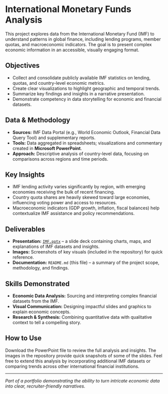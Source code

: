 # International Monetary Funds Analysis

This project explores data from the International Monetary Fund (IMF) to understand patterns in global finance, including lending programs, member quotas, and macroeconomic indicators. The goal is to present complex economic information in an accessible, visually engaging format.

## Objectives

- Collect and consolidate publicly available IMF statistics on lending, quotas, and country-level economic metrics.
- Create clear visualizations to highlight geographic and temporal trends.
- Summarize key findings and insights in a narrative presentation.
- Demonstrate competency in data storytelling for economic and financial datasets.

## Data & Methodology

- **Sources:** IMF Data Portal (e.g., World Economic Outlook, Financial Data Query Tool) and supplementary reports.
- **Tools:** Data aggregated in spreadsheets; visualizations and commentary created in **Microsoft PowerPoint**.
- **Approach:** Descriptive analysis of country-level data, focusing on comparisons across regions and time periods.

## Key Insights

- IMF lending activity varies significantly by region, with emerging economies receiving the bulk of recent financing.
- Country quota shares are heavily skewed toward large economies, influencing voting power and access to resources.
- Macroeconomic indicators (GDP growth, inflation, fiscal balances) help contextualize IMF assistance and policy recommendations.

## Deliverables

- **Presentation:** [`IMF.pptx`](./IMF.pptx) – a slide deck containing charts, maps, and explanations of IMF datasets and insights.
- **Images:** Screenshots of key visuals (included in the repository) for quick reference.
- **Documentation:** `README.md` (this file) – a summary of the project scope, methodology, and findings.

## Skills Demonstrated

- **Economic Data Analysis:** Sourcing and interpreting complex financial datasets from the IMF.
- **Visual Communication:** Designing impactful slides and graphics to explain economic concepts.
- **Research & Synthesis:** Combining quantitative data with qualitative context to tell a compelling story.

## How to Use

Download the PowerPoint file to review the full analysis and insights. The images in the repository provide quick snapshots of some of the slides. Feel free to extend this analysis by incorporating additional IMF datasets or comparing trends across other international financial institutions.

---

*Part of a portfolio demonstrating the ability to turn intricate economic data into clear, recruiter-friendly narratives.*
